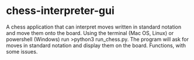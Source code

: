 # chess-interpreter-gui
A chess application that can interpret moves written in standard notation and move them onto the board. Using the terminal (Mac OS, Linux) or powershell (Windows) run >python3 run_chess.py. The program will ask for moves in standard notation and display them on the board. Functions, with some issues.
